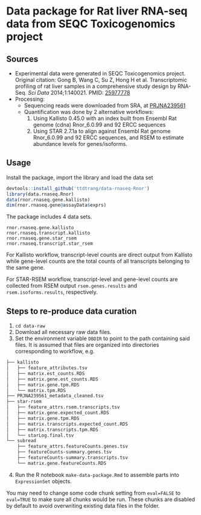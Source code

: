 # Data package for Rat liver RNA-seq data from SEQC Toxicogenomics project

## Sources

  * Experimental data were generated in SEQC Toxicogenomics project. Original citation: Gong B, Wang C, Su Z, Hong H et al. Transcriptomic profiling of rat liver samples in a comprehensive study design by RNA-Seq. _Sci Data_ 2014;1:140021. PMID: [25977778](https://www.ncbi.nlm.nih.gov/pubmed/25977778)
  * Processing:
    * Sequencing reads were downloaded from SRA, at [PRJNA239561](https://www.ncbi.nlm.nih.gov/bioproject/?term=PRJNA239561)
    * Quantification was done by 2 alternative workflows:
      1. Using Kallisto 0.45.0 with an index built from Ensembl Rat genome (cdna) Rnor_6.0.99 and 92 ERCC sequences
      2. Using STAR 2.7.1a to align against Ensembl Rat genome Rnor_6.0.99 and 92 ERCC sequences, and RSEM to estimate abundance levels for genes/isoforms.
  
## Usage

Install the package, import the library and load the data set

```R
devtools::install_github('ttdtrang/data-rnaseq-Rnor')
library(data.rnaseq.Rnor)
data(rnor.rnaseq.gene.kallisto)
dim(rnor.rnaseq.gene@assayData$exprs)
```

The package includes 4 data sets.
```
rnor.rnaseq.gene.kallisto
rnor.rnaseq.transcript.kallisto
rnor.rnaseq.gene.star_rsem
rnor.rnaseq.transcript.star_rsem
```

For Kallisto workflow, transcript-level counts are direct output from Kallisto while gene-level counts are the total counts of all transcripts belonging to the same gene.

For STAR-RSEM workflow, transcript-level and gene-level counts are collected from RSEM output `rsem.genes.results` and `rsem.isoforms.results`, respectively.

## Steps to re-produce data curation

1. `cd data-raw`
2. Download all necessary raw data files.
3. Set the environment variable `DBDIR` to point to the path containing said files. It is assumed that files are organized into directories corresponding to workflow, e.g.
```bash
├── kallisto
│   ├── feature_attributes.tsv
│   ├── matrix.est_counts.RDS
│   ├── matrix.gene.est_counts.RDS
│   ├── matrix.gene.tpm.RDS
│   └── matrix.tpm.RDS
├── PRJNA239561_metadata_cleaned.tsv
├── star-rsem
│   ├── feature_attrs.rsem.transcripts.tsv
│   ├── matrix.gene.expected_count.RDS
│   ├── matrix.gene.tpm.RDS
│   ├── matrix.transcripts.expected_count.RDS
│   ├── matrix.transcripts.tpm.RDS
│   └── starLog.final.tsv
└── subread
    ├── feature_attrs.featureCounts.genes.tsv
    ├── featureCounts-summary.genes.tsv
    ├── featureCounts-summary.transcripts.tsv
    └── matrix.gene.featureCounts.RDS
```
4. Run the R notebook `make-data-package.Rmd` to assemble parts into `ExpressionSet` objects.

You may need to change some code chunk setting from `eval=FALSE` to `eval=TRUE` to make sure all chunks would be run. These chunks are disabled by default to avoid overwriting existing data files in the folder.
